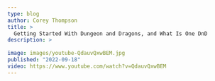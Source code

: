 ```yaml
---
type: blog
author: Corey Thompson
title: >
  Getting Started With Dungeon and Dragons, and What Is One DnD
description: >
  
image: images/youtube-QdauvQxwBEM.jpg
published: "2022-09-18"
video: https://www.youtube.com/watch?v=QdauvQxwBEM
---
```

